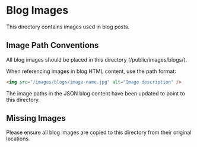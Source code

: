 # Blog Images

This directory contains images used in blog posts.

## Image Path Conventions

All blog images should be placed in this directory (/public/images/blogs/).

When referencing images in blog HTML content, use the path format:

```html
<img src="/images/blogs/image-name.jpg" alt="Image description" />
```

The image paths in the JSON blog content have been updated to point to this directory.

## Missing Images

Please ensure all blog images are copied to this directory from their original locations.
